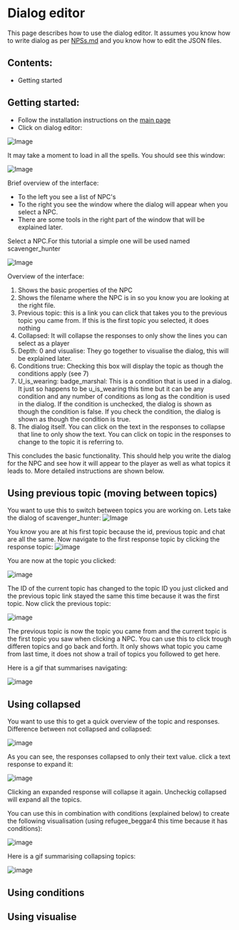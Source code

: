 # Dialog editor

This page describes how to use the dialog editor. It assumes you know how to write dialog as per [NPSs.md](https://github.com/CleverRaven/Cataclysm-DDA/blob/master/doc/NPCs.md) and you know how to edit the JSON files.


## Contents:
- Getting started



## Getting started:

- Follow the installation instructions on the [main page](https://github.com/snipercup/CDDA-Content-Manager)
- Click on dialog editor:

![Image](https://i.imgur.com/LA9kF3J.png?1)


It may take a moment to load in all the spells. You should see this window:

![Image](https://i.imgur.com/YxbfG65.png?1)


Brief overview of the interface:
- To the left you see a list of NPC's
- To the right you see the window where the dialog will appear when you select a NPC. 
- There are some tools in the right part of the window that will be explained later.

Select a NPC.For this tutorial a simple one will be used named scavenger_hunter

![Image](https://i.imgur.com/x8FJxYL.png?1)

Overview of the interface:
1. Shows the basic properties of the NPC
2. Shows the filename where the NPC is in so you know you are looking at the right file.
3. Previous topic: this is a link you can click that takes you to the previous topic you came from. If this is the first topic you selected, it does nothing
4. Collapsed: It will collapse the responses to only show the lines you can select as a player
5. Depth: 0 and visualise: They go together to visualise the dialog, this will be explained later.
6. Conditions true: Checking this box will display the topic as though the conditions apply (see 7)
7. U_is_wearing: badge_marshal: This is a condition that is used in a dialog. It just so happens to be u_is_wearing this time but it can be any condition and any number of conditions as long as the condition is used in the dialog. If the condition is unchecked, the dialog is shown as though the condition is false. If you check the condition, the dialog is shown as though the condition is true.
8. The dialog itself. You can click on the text in the responses to collapse that line to only show the text. You can click on topic in the responses to change to the topic it is referring to.

This concludes the basic functionality. This should help you write the dialog for the NPC and see how it will appear to the player as well as what topics it leads to. More detailed instructions are shown below.


## Using previous topic (moving between topics)
You want to use this to switch between topics you are working on. Lets take the dialog of scavenger_hunter:
![Image](https://i.imgur.com/gFDETXR.png?1)

You know you are at his first topic because the id, previous topic and chat are all the same.
Now navigate to the first response topic by clicking the response topic:
![image](https://i.imgur.com/hV93LEe.png)

You are now at the topic you clicked:

![image](https://i.imgur.com/wG9lEeI.png?1)

The ID of the current topic has changed to the topic ID you just clicked and the previous topic link stayed the same this time because it was the first topic.
Now click the previous topic:

![image](https://i.imgur.com/nSHesBJ.png?1)

The previous topic is now the topic you came from and the current topic is the first topic you saw when clicking a NPC. 
You can use this to click trough differen topics and go back and forth.
It only shows what topic you came from last time, it does not show a trail of topics you followed to get here.

Here is a gif that summarises navigating:

![image](https://i.imgur.com/2aXLVVL.gif)


## Using collapsed

You want to use this to get a quick overview of the topic and responses.
Difference between not collapsed and collapsed:

![image](https://i.imgur.com/u33BnHW.png?1)

As you can see, the responses collapsed to only their text value.
click a text response to expand it:

![image](https://i.imgur.com/CsjQgNo.png)

Clicking an expanded response will collapse it again.
Uncheckig collapsed will expand all the topics.

You can use this in combination with conditions (explained below) to create the following visualisation (using refugee_beggar4 this time because it has conditions):

![image](https://i.imgur.com/pPNS4gE.png?1)

Here is a gif summarising collapsing topics:

![image](https://i.imgur.com/aAQNdLV.gif)



## Using conditions






## Using visualise
